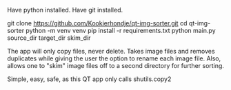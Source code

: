 Have python installed. 
Have git installed.

git clone https://github.com/Kookierhondje/qt-img-sorter.git
cd qt-img-sorter
python -m venv venv 
pip install -r requirements.txt
python main.py source_dir target_dir skim_dir


The app will only copy files, never delete. 
Takes image files and removes duplicates while giving the user the option to rename each image file. 
Also, allows one to "skim" image files off to a second directory for further sorting. 

Simple, easy, safe, as this QT app only calls shutils.copy2
